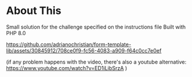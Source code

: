 # About This 
Small solution for the challenge specified on the instructions file
Built with PHP 8.0

https://github.com/adrianochristian/form-template-lib/assets/30845912/708ce0f9-fc56-4083-a909-f64c0cc7e0ef

(if any problem happens with the video, there's also a youtube alternative: https://www.youtube.com/watch?v=ED1iLibSrzA )

